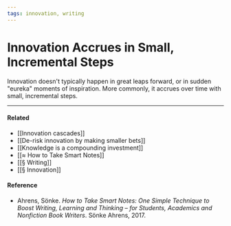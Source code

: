 ```yaml
---
tags: innovation, writing
---
```

# Innovation Accrues in Small, Incremental Steps

Innovation doesn't typically happen in great leaps forward, or in sudden "eureka" moments of inspiration. More commonly, it accrues over time with small, incremental steps.

---

#### Related

- [[Innovation cascades]]
- [[De-risk innovation by making smaller bets]]
- [[Knowledge is a compounding investment]]
- [[≈ How to Take Smart Notes]]
- [[§ Writing]]
- [[§ Innovation]]

#### Reference

- Ahrens, Sönke. _How to Take Smart Notes: One Simple Technique to Boost Writing, Learning and Thinking – for Students, Academics and Nonfiction Book Writers_. Sönke Ahrens, 2017.
